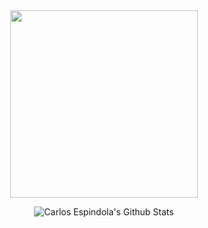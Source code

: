 <div align="center">

<img width=300 src="https://data.whicdn.com/images/276810912/original.gif">

![Carlos Espindola's Github Stats](https://github-readme-stats-roan-one.vercel.app/api?username=espindolacarlos&show_icons=true&hide_border=true&count_private=true&include_all_commits=true&theme=dracula)

</div>
